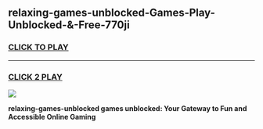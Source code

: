 
## relaxing-games-unblocked-Games-Play-Unblocked-&-Free-770ji
<h3>
<a href="https://premium76.site?title=relaxing-games-unblocked&ref=24A">CLICK TO PLAY</a></h3>
<hr>

<h3>
<a href="https://premium76.site?title=relaxing-games-unblocked&ref=24A">CLICK 2 PLAY</a>
  
</h3>

<a href="https://premium76.site?title=relaxing-games-unblocked&ref=24A"><img src="https://clearcache.store/games.png"></a>


**relaxing-games-unblocked games unblocked: Your Gateway to Fun and Accessible Online Gaming**
